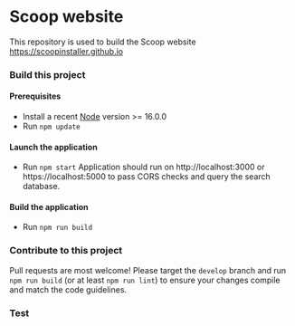 
# Scoop website

This repository is used to build the Scoop website https://scoopinstaller.github.io


### Build this project

#### Prerequisites
- Install a recent [Node](https://nodejs.org/en/ "Node") version >= 16.0.0
- Run `npm update`

#### Launch the application
- Run `npm start`
Application should run on http://localhost:3000 or https://localhost:5000 to pass CORS checks and query the search database.

#### Build the application
- Run `npm run build`

### Contribute to this project
Pull requests are most welcome!
Please target the `develop` branch and run `npm run build` (or at least `npm run lint`) to ensure your changes compile and match the code guidelines.

### Test
